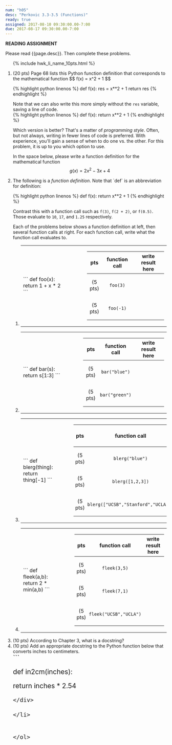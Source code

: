 ```yaml
---
num: "h05"
desc: "Perkovic 3.3-3.5 (Functions)"
ready: true
assigned: 2017-08-10 09:30:00.00-7:00
due: 2017-08-17 09:30:00.00-7:00
---
```


<b>READING ASSIGNMENT</b>

Please read {{page.desc}}.  Then complete these problems.

<ol>

{% include hwk_li_name_10pts.html %}

<li markdown="1" style="margin-botton:0em"> (20 pts) Page 68 lists this Python function definition that corresponds to the mathematical function $$ f(x) = x^2 + 1 $$

{% highlight python linenos %}
def f(x):
   res = x**2 + 1
   return res
{% endhighlight %}

Note that we can also write this more simply without the `res` variable, saving a line of code.    
{% highlight python linenos %}
def f(x):
   return x**2 + 1
{% endhighlight %}

Which version is better? That's a matter of <em>programming style</em>.  Often, but not always, writing in fewer lines of code is preferred.  With experience, you'll gain a sense of when to do one vs. the other.   For this problem, it is up to you which option to use.

In the space below, please write a function definition for the mathematical function $$ g(x) = 2x^2 - 3x + 4 $$ 

<div class="pagebreak">
</div>

</li>

<li>  The following is a <em>function definition</em>.  Note that `def` is an abbreviation for definition:

{% highlight python linenos %}
def f(x):
   return x**2 + 1
{% endhighlight %}

Contrast this with a function call such as `f(3)`, `f(2 + 2)`, or `f(0.5)`.   Those evaluate to `10`, `17`, and `1.25` respectively.

Each of the problems below shows a function definition at left, then several function calls at right.  For each function call, write what the function call evaluates to.

<style>


div.function-def pre {
  margin-right: 1em;
}

div.function-def {
  margin-right: 1em; padding-right: 1em;
}

div.function-calls {
 margin-left: 1em;
}

div.function-calls * td {
  padding: 1em 2pt 1em 2pt;
  text-align: center;
}

span.wide { padding: 3em 0em 3em 0em; }

</style>

<ol>


<li> 

<table class="functions">
<tr>
<td>
<div class="function-def" markdown="1">
```
def foo(x):
   return 1 + x * 2 
```
</div>
</td>

<td>
<div class="function-calls" markdown="1" style="float:none;">

|pts| function call | <span class="wide">write result here</span> |
|---| -------------|---|
|(5 pts) | `foo(3)`  | |
|(5 pts) | `foo(-1)` | |

</div>
</td>
</tr>
</table>

</li>


<li> 

<table class="functions">
<tr>
<td>
<div class="function-def" markdown="1">
```
def bar(s):
   return s[1:3]
```
</div>
</td>

<td>
<div class="function-calls" markdown="1" style="float:none;">

|pts| function call | <span class="wide">write result here</span> |
|---| -------------|---|
|(5 pts) | `bar("blue")`  | |
|(5 pts) | `bar("green")` | |

</div>
</td>
</tr>
</table>

</li>
<li> 

<table class="functions">
<tr>
<td>
<div class="function-def" markdown="1">
```
def blerg(thing):
   return thing[-1]
```
</div>
</td>

<td>
<div class="function-calls" markdown="1" style="float:none;">

|pts| function call | <span class="wide">write result here</span> |
|---| -------------|---|
|(5 pts) | `blerg("blue")`  | |
|(5 pts) | `blerg([1,2,3])` | |
|(5 pts) | `blerg(["UCSB","Stanford","UCLA"])` | |

</div>
</td>
</tr>
</table>

</li>

<li> 

<table class="functions">
<tr>
<td>
<div class="function-def" markdown="1">
```
def fleek(a,b):
   return 2 * min(a,b)
```
</div>
</td>

<td>
<div class="function-calls" markdown="1" style="float:none;">

|pts| function call | <span class="wide">write result here</span> |
|---| -------------|---|
|(5 pts) | `fleek(3,5)`  | |
|(5 pts) | `fleek(7,1)` | |
|(5 pts) | `fleek("UCSB","UCLA")` | |

</div>
</td>
</tr>
</table>

</li>


</ol>

</li>

<li> (10 pts) According to Chapter 3, what is a docstring? </li>

<li markdown="1"> (10 pts) Add an appropriate docstring to the Python function below that
converts inches to centimeters.

<div style="font-size:150%; line-height: 110%;">
```

def in2cm(inches):

   return inches * 2.54


```
</div>

</li>


</ol>

